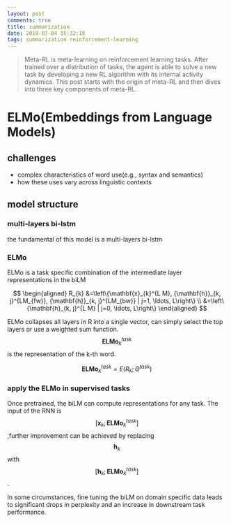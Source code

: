 ```yaml
---
layout: post
comments: true
title: summarization
date: 2019-07-04 15:32:10
tags: summarization reinforcement-learning
---
```


> Meta-RL is meta-learning on reinforcement learning tasks. After trained over a distribution of tasks, the agent is able to solve a new task by developing a new RL algorithm with its internal activity dynamics. This post starts with the origin of meta-RL and then dives into three key components of meta-RL.

<!--more-->

# ELMo(Embeddings from Language Models)

## challenges

- complex characteristics of word use(e.g., syntax and semantics)
- how these uses vary across linguistic contexts 

## model structure

### multi-layers bi-lstm

the fundamental of this model is a multi-layers bi-lstm

### ELMo

ELMo is a task specific combination of the intermediate layer representations in the biLM


$$
\begin{aligned} R_{k} &=\left\{\mathbf{x}_{k}^{L M}, {\mathbf{h}}_{k, j}^{LM_{fw}}, 
{\mathbf{h}}_{k, j}^{LM_{bw}} | j=1, \ldots, L\right\} \\ &=\left\{\mathbf{h}_{k, j}^{L M} | j=0, \ldots, L\right\} \end{aligned}
$$

ELMo collapses all layers in R into a single vector, can simply select the top layers or use a weighted sum function. $$\mathbf{E} \mathbf{L} \mathbf{M} \mathbf{o}_{k}^{t a s k}$$ is the representation of the k-th word.

$$
\mathbf{E} \mathbf{L} \mathbf{M} \mathbf{o}_{k}^{t a s k}=E\left(R_{k} ; \Theta^{t a s k}\right)
$$

### apply the ELMo in supervised tasks

Once pretrained, the biLM can compute representations for any task. The input of the RNN is $$\left[\mathbf{x}_{k} ; \mathbf{E} \mathbf{L} \mathbf{M} \mathbf{o}_{k}^{t a s k}\right]$$ ,further improvement can be achieved by replacing $$\mathbf{h}_k$$ with $$\left[\mathbf{h}_{k} ; \mathbf{E} \mathbf{L} \mathbf{M} \mathbf{o}_{k}^{t a s k}\right]$$.



In some circumstances, fine tuning the biLM on domain specific data leads to significant drops in perplexity and an increase in downstream task performance.